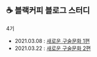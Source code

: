 ## ☕ 블랙커피 블로그 스터디

4기

- 2021.03.08 : [새로운 구술문화 1편](https://www.notion.so/2021-1-57e22c91e71049b8afec598d9e43d0e7)
- 2021.03.22 : [새로운 구술문화 2편](https://www.notion.so/2021-2-4c7957015ec1467abf1b057e3c56c377)
